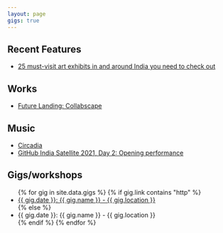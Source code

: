 ```yaml
---
layout: page
gigs: true
---
```

<div class="col-md-8">
  <h2>Recent Features</h2>
  <ul>
    <li><a href="https://www.vogue.in/culture-and-living/content/25-must-visit-art-exhibits-in-and-around-india-you-need-to-check-out?fbclid=IwAR1uy-_U9jSC50g6PfaWLvKEeQpQQVzWSlY7PRIrcnYg7ZXdXf-3PIIKWRY">25 must-visit art exhibits in and around India you need to check out</a></li>
  </ul>
  <h2>Works</h2>
  <ul>
    <li><a href="http://futurelanding.serendipityartsvirtual.com/abhinaykhoparzi">Future Landing: Collabscape</a></li>
  </ul>
  <h2>Music</h2>
  <ul>
    <li><a href="https://khoparzi.bandcamp.com/album/circadia">Circadia</a></li>
    <li><a href="https://youtu.be/C0fIfrlbcfo">GitHub India Satellite 2021, Day 2: Opening performance</a></li>
  </ul>
  <h2>Gigs/workshops</h2>
  <ul>
    {% for gig in site.data.gigs %}
      {% if gig.link contains "http" %}
      <li><a href="{{ gig.link }}">{{ gig.date }}: {{ gig.name }} - {{ gig.location }}</a></li>
      {% else %}
      <li>{{ gig.date }}: {{ gig.name }} - {{ gig.location }}</li>
      {% endif %}
    {% endfor %}
  </ul>
</div>

